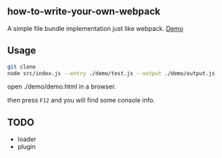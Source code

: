 ## how-to-write-your-own-webpack

A simple file bundle implementation just like webpack. [Demo](https://jjvvv.github.io/how-to-write-your-own-webpack/)

## Usage

```bash
git clone 
node src/index.js --entry ./demo/test.js --output ./demo/output.js
```
open ./demo/demo.html in a browser.

then press ```F12``` and you will find some console info.

## TODO
* loader
* plugin

